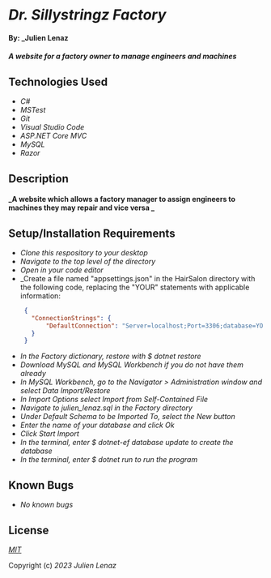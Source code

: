 # _Dr. Sillystringz Factory_

#### By: _**Julien Lenaz**

#### _A website for a factory owner to manage engineers and machines_


## Technologies Used

* _C#_
* _MSTest_
* _Git_
* _Visual Studio Code_
* _ASP.NET Core MVC_
* _MySQL_
* _Razor_

## Description
#### _A website which allows a factory manager to assign engineers to machines they may repair and vice versa _

## Setup/Installation Requirements
* _Clone this respository to your desktop_
* _Navigate to the top level of the directory_
* _Open in your code editor_
* _Create a file named "appsettings.json" in the HairSalon directory with the following code, replacing the "YOUR" statements with applicable information:
   ```json
    {
      "ConnectionStrings": {
          "DefaultConnection": "Server=localhost;Port=3306;database=YOUR-DATABASE-NAME;uid=YOUR-USERNAME;pwd=YOUR-MYSQL-PASSWORD;"
      }
    }
    ``` 
* _In the Factory dictionary, restore with $ dotnet restore_
* _Download MySQL and MySQL Workbench if you do not have them already_
* _In MySQL Workbench, go to the Navigator > Administration window and select Data Import/Restore_
* _In Import Options select Import from Self-Contained File_
* _Navigate to julien_lenaz.sql in the Factory directory_
* _Under Default Schema to be Imported To, select the New button_
* _Enter the name of your database and click Ok_
* _Click Start Import_
* _In the terminal, enter $ dotnet-ef database update to create the database_
* _In the terminal, enter $ dotnet run to run the program_

## Known Bugs

* _No known bugs_

## License

_[MIT](https://choosealicense.com/licenses/mit/)_

Copyright (c) _2023_ _Julien Lenaz_

